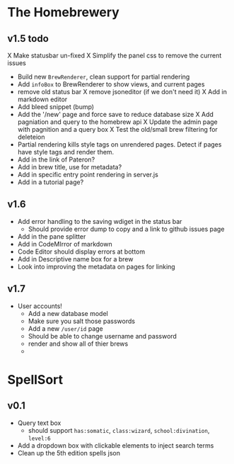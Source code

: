 # The Homebrewery

## v1.5 todo
X Make statusbar un-fixed
X Simplify the panel css to remove the current issues
- Build new `BrewRenderer`, clean support for partial rendering
- Add `infoBox` to BrewRenderer to show views, and current pages
- remove old status bar
X remove jsoneditor (if we don't need it)
X Add in markdown editor
- Add bleed snippet (bump)
- Add the '/new' page and force save to reduce database size
X Add pagniation and query to the homebrew api
X Update the admin page with pagnition and a query box
X Test the old/small brew filtering for deleteion
- Partial rendering kills style tags on unrendered pages. Detect if pages have style tags and render them.
- Add in the link of Pateron?
- Add in brew title, use for metadata?
- Add in specific entry point rendering in server.js
- Add in a tutorial page?

## v1.6
- Add error handling to the saving wdiget in the status bar
  - Should provide error dump to copy and a link to github issues page
- Add in the pane splitter
- Add in CodeMIrror of markdown
- Code Editor should display errors at bottom
- Add in Descriptive name box for a brew
- Look into improving the metadata on pages for linking


## v1.7
- User accounts!
  - Add a new database model
  - Make sure you salt those passwords
  - Add a new `/user/id` page
  - Should be able to change username and password
  - render and show all of thier brews
  -


# SpellSort

## v0.1
- Query text box
  - should support `has:somatic`, `class:wizard`, `school:divination`, `level:6`
- Add a dropdown box with clickable elements to inject search terms
- Clean up the 5th edition spells json


